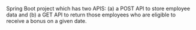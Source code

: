 Spring Boot project which has two APIS: (a) a POST API to store employee data and (b) a GET API to return those employees who are eligible to receive a bonus on a given date. 
